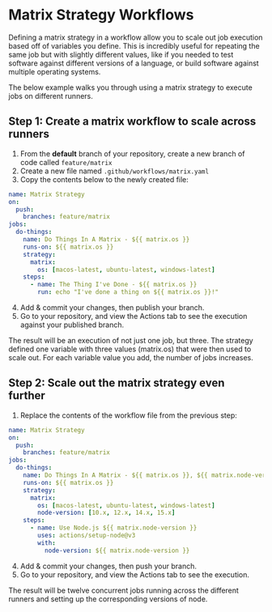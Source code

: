 # Matrix Strategy Workflows

Defining a matrix strategy in a workflow allow you to scale out job execution based off of variables you define. This is incredibly useful for repeating the same job but with slightly different values, like if you needed to test software against different versions of a language, or build software against multiple operating systems.

The below example walks you through using a matrix strategy to execute jobs on different runners.

## Step 1: Create a matrix workflow to scale across runners

1. From the __default__ branch of your repository, create a new branch of code called `feature/matrix`
2. Create a new file named `.github/workflows/matrix.yaml`
3. Copy the contents below to the newly created file:

```yaml
name: Matrix Strategy
on:
  push:
    branches: feature/matrix
jobs:
  do-things:
    name: Do Things In A Matrix - ${{ matrix.os }}
    runs-on: ${{ matrix.os }}
    strategy:
      matrix:
        os: [macos-latest, ubuntu-latest, windows-latest]
    steps:
      - name: The Thing I've Done - ${{ matrix.os }}
        run: echo "I've done a thing on ${{ matrix.os }}!"
```

4. Add & commit your changes, then publish your branch.
5. Go to your repository, and view the Actions tab to see the execution against your published branch.

The result will be an execution of not just one job, but three. The strategy defined one variable with three values (matrix.os) that were then used to scale out. For each variable value you add, the number of jobs increases.

## Step 2: Scale out the matrix strategy even further

1. Replace the contents of the workflow file from the previous step:

```yaml
name: Matrix Strategy
on:
  push:
    branches: feature/matrix
jobs:
  do-things:
    name: Do Things In A Matrix - ${{ matrix.os }}, ${{ matrix.node-version }}
    runs-on: ${{ matrix.os }}
    strategy:
      matrix:
        os: [macos-latest, ubuntu-latest, windows-latest]
        node-version: [10.x, 12.x, 14.x, 15.x]
    steps:
      - name: Use Node.js ${{ matrix.node-version }}
        uses: actions/setup-node@v3
        with:
          node-version: ${{ matrix.node-version }}
```

4. Add & commit your changes, then push your branch.
5. Go to your repository, and view the Actions tab to see the execution.

The result will be twelve concurrent jobs running across the different runners and setting up the corresponding versions of node.